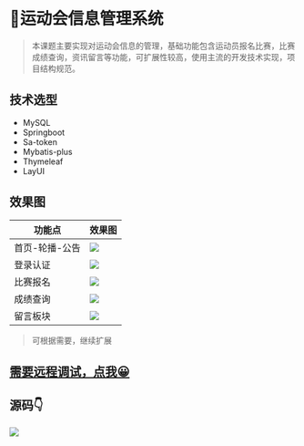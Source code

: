 # 🏓运动会信息管理系统

<MyGlobalComponent />

> 本课题主要实现对运动会信息的管理，基础功能包含运动员报名比赛，比赛成绩查询，资讯留言等功能，可扩展性较高，使用主流的开发技术实现，项目结构规范。

## 技术选型
- MySQL
- Springboot
- Sa-token
- Mybatis-plus
- Thymeleaf
- LayUI
## 效果图

| 功能点  |效果图|
|------|---|
| 首页-轮播-公告|![](http://cdn.qiniu.liyansheng.top/img/20240602223346.png)|
| 登录认证 |![](http://cdn.qiniu.liyansheng.top/img/20240602223220.png)|
| 比赛报名|![](http://cdn.qiniu.liyansheng.top/img/20240602223506.png)|
|成绩查询|![](http://cdn.qiniu.liyansheng.top/img/20240602223532.png) |
|留言板块|![](http://cdn.qiniu.liyansheng.top/img/20240602224036.png) |

> 可根据需要，继续扩展

## [需要远程调试，点我😀](http://blog.liyansheng.top/remote_help/)

## 源码👇
![](http://cdn.qiniu.liyansheng.top/img/20240602231331.png)

